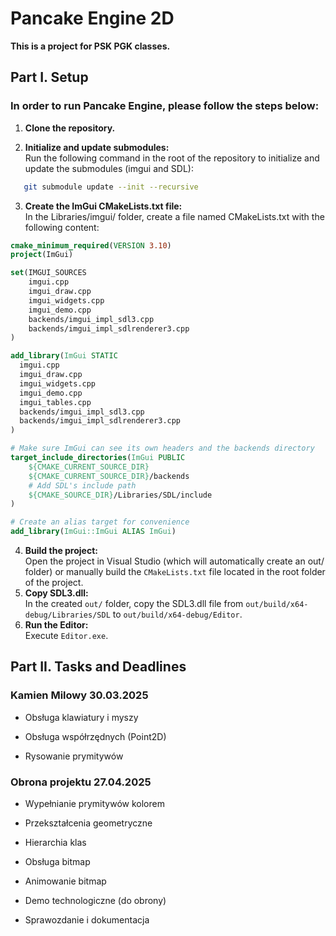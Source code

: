 ﻿# Pancake Engine 2D

**This is a project for PSK PGK classes.**

## Part I. Setup

### In order to run Pancake Engine, please follow the steps below:

1. **Clone the repository.**

2. **Initialize and update submodules:**  
   Run the following command in the root of the repository to initialize and update the submodules (imgui and SDL):
```bash
   git submodule update --init --recursive
```
3. **Create the ImGui CMakeLists.txt file:**  
   In the Libraries/imgui/ folder, create a file named CMakeLists.txt with the following content:
```cmake
cmake_minimum_required(VERSION 3.10)
project(ImGui)

set(IMGUI_SOURCES
    imgui.cpp
    imgui_draw.cpp
    imgui_widgets.cpp
    imgui_demo.cpp
    backends/imgui_impl_sdl3.cpp
    backends/imgui_impl_sdlrenderer3.cpp
)

add_library(ImGui STATIC 
  imgui.cpp
  imgui_draw.cpp
  imgui_widgets.cpp
  imgui_demo.cpp
  imgui_tables.cpp  
  backends/imgui_impl_sdl3.cpp
  backends/imgui_impl_sdlrenderer3.cpp
)

# Make sure ImGui can see its own headers and the backends directory
target_include_directories(ImGui PUBLIC
    ${CMAKE_CURRENT_SOURCE_DIR}
    ${CMAKE_CURRENT_SOURCE_DIR}/backends
    # Add SDL's include path
    ${CMAKE_SOURCE_DIR}/Libraries/SDL/include
)

# Create an alias target for convenience
add_library(ImGui::ImGui ALIAS ImGui)
```
4. **Build the project:**  
   Open the project in Visual Studio (which will automatically create an out/ folder) or manually build the `CMakeLists.txt` file located in the root folder of the project.
5. **Copy SDL3.dll:**  
   In the created `out/` folder, copy the SDL3.dll file from `out/build/x64-debug/Libraries/SDL` to `out/build/x64-debug/Editor`.
6. **Run the Editor:**  
   Execute `Editor.exe`.

## Part II. Tasks and Deadlines

### Kamien Milowy 30.03.2025
- Obsługa klawiatury i myszy

- Obsługa współrzędnych (Point2D)

- Rysowanie prymitywów

### Obrona projektu 27.04.2025
- Wypełnianie prymitywów kolorem

- Przekształcenia geometryczne

- Hierarchia klas

- Obsługa bitmap

- Animowanie bitmap

- Demo technologiczne (do obrony)

- Sprawozdanie i dokumentacja
